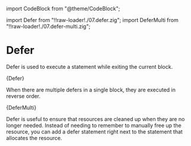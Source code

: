 import CodeBlock from "@theme/CodeBlock";

import Defer from "!!raw-loader!./07.defer.zig";
import DeferMulti from "!!raw-loader!./07.defer-multi.zig";

# Defer

Defer is used to execute a statement while exiting the current block.

<CodeBlock language="zig">{Defer}</CodeBlock>

When there are multiple defers in a single block, they are executed in reverse
order.

<CodeBlock language="zig">{DeferMulti}</CodeBlock>

Defer is useful to ensure that resources are cleaned up when they are no longer needed.
Instead of needing to remember to manually free up the resource,
you can add a defer statement right next to the statement that allocates the resource.
